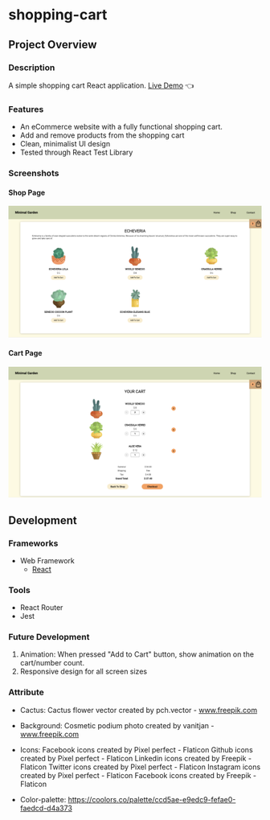 # shopping-cart

## Project Overview

### Description
A simple shopping cart React application.
[Live Demo](https://lemuellin.github.io/shopping-cart/) :point_left:


### Features
- An eCommerce website with a fully functional shopping cart.
- Add and remove products from the shopping cart
- Clean, minimalist UI design
- Tested through React Test Library

### Screenshots
#### Shop Page
![image](/src/asset/screenshot/Shop%20Page.png)
#### Cart Page
![image](/src/asset/screenshot/Cart%20Page.png)

## Development

### Frameworks
- Web Framework
	- [React](https://reactjs.org/)

### Tools
- React Router
- Jest

### Future Development
1. Animation: When pressed "Add to Cart" button, show animation on the cart/number count.
2. Responsive design for all screen sizes

### Attribute
- Cactus: 
Cactus flower vector created by pch.vector - www.freepik.com

- Background:
Cosmetic podium photo created by vanitjan - www.freepik.com

- Icons:
Facebook icons created by Pixel perfect - Flaticon
Github icons created by Pixel perfect - Flaticon
Linkedin icons created by Freepik - Flaticon
Twitter icons created by Pixel perfect - Flaticon
Instagram icons created by Pixel perfect - Flaticon
Facebook icons created by Freepik - Flaticon

- Color-palette:
https://coolors.co/palette/ccd5ae-e9edc9-fefae0-faedcd-d4a373